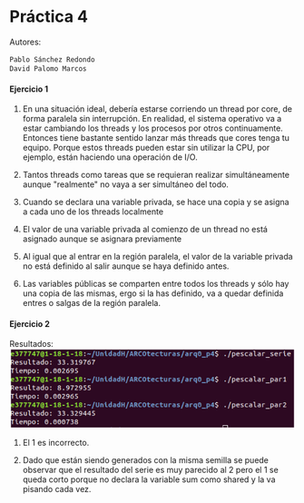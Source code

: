 # Práctica 4

Autores:

    Pablo Sánchez Redondo
    David Palomo Marcos

#### Ejercicio 1

1. En una situación ideal, debería estarse corriendo un thread por core, de forma paralela sin interrupción. En realidad, el sistema operativo va a estar cambiando los threads y los procesos por otros continuamente. Entonces tiene bastante sentido lanzar más threads que cores tenga tu equipo. Porque estos threads pueden estar sin utilizar la CPU, por ejemplo, están haciendo una operación de I/O.

1. Tantos threads como tareas que se requieran realizar simultáneamente aunque "realmente" no vaya a ser simultáneo del todo.

1. Cuando se declara una variable privada, se hace una copia y se asigna a cada uno de los threads localmente

1. El valor de una variable privada al comienzo de un thread no está asignado aunque se asignara previamente

1. Al igual que al entrar en la región paralela, el valor de la variable privada no está definido al salir aunque se haya definido antes.

1. Las variables públicas se comparten entre todos los threads y sólo hay una copia de las mismas, ergo si la has definido, va a quedar definida entres o salgas de la región paralela.

#### Ejercicio 2

Resultados:
![image](2.1_res.png)

1.  El 1 es incorrecto.

1. Dado que están siendo generados con la misma semilla se puede observar que el resultado del serie es muy parecido al 2 pero el 1 se queda corto porque no declara la variable sum como shared y la va pisando cada vez.